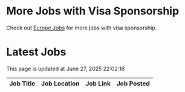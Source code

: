 # More Jobs with Visa Sponsorship

Check out [Europe Jobs](https://github.com/sureshparimi/europejobs#latest-jobs) for more jobs with visa sponsorship.

# Latest Jobs

This page is updated at June 27, 2025 22:02:16

| Job Title | Job Location | Job Link | Job Posted |
| --- | --- | --- | --- |
